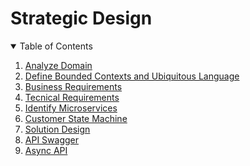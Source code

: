 # Strategic Design

<!-- TABLE OF CONTENTS -->
<details open="open">
  <summary>Table of Contents</summary>
  <ol>
    <li>
      <a href="strategic-design/analyze-domain.md">Analyze Domain</a>
    </li>
    <li>
      <a href="strategic-design/define-bounded-contexts-and-ubiquitous-language.md">Define Bounded Contexts and Ubiquitous Language</a>
    </li>
    <li>
      <a href="strategic-design/business-requirements.md">Business Requirements</a>
    </li>
    <li>
      <a href="strategic-design/tecnical-requirements.md">Tecnical Requirements</a>
    </li>
    <li>
      <a href="strategic-design/identify-microservices.md">Identify Microservices</a>
    </li>
    <li>
      <a href="strategic-design/customer-state-machine.md">Customer State Machine</a>
    </li>
    <li>
      <a href="strategic-design/solution-design.md">Solution Design</a>
    </li>
    <li>
      <a href="strategic-design/api-swagger.md">API Swagger</a>
    </li>
    <li>
      <a href="strategic-design/async-api.md">Async API</a>
    </li>       
  </ol>
</details>